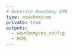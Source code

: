 ```yaml
---
# Generate Wowchemy CMS
type: wowchemycms
private: true
outputs:
  - wowchemycms_config
  - HTML
---
```

 

